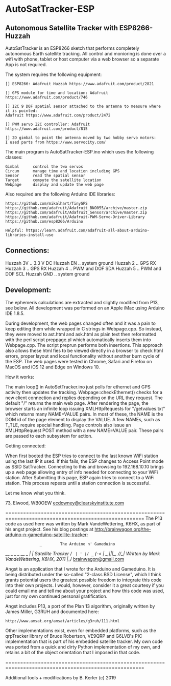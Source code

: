 # AutoSatTracker-ESP
## Autonomous Satellite Tracker with ESP8266-Huzzah

AutoSatTracker is an ESP8266 sketch that performs completely autonomous Earth satellite tracking.
All control and monioring is done over a wifi with phone, tablet or host computer via a web browser so a 
separate App is not required.

The system requires the following equipment:

    [] ESP8266: Adafruit Huzzah https://www.adafruit.com/product/2821

    [] GPS module for time and location: Adafruit https://www.adafruit.com/product/746

    [] I2C 9 DOF spatial sensor attached to the antenna to measure where it is pointed:
	Adafruit https://www.adafruit.com/product/2472

    [] PWM servo I2C controller: Adafruit https://www.adafruit.com/product/815

    [] 2D gimbal to point the antenna moved by two hobby servo motors:
	I used parts from https://www.servocity.com/

The main program is AutoSatTracker-ESP.ino which uses the following classes:

    Gimbal		control the two servos
    Circum		manage time and location including GPS
    Sensor		read the spatial sensor
    Target		compute the satellite location
    Webpage		display and update the web page

Also required are the following Arduino IDE libraries:
    
    https://github.com/mikalhart/TinyGPS
    https://github.com/adafruit/Adafruit_BNO055/archive/master.zip
    https://github.com/adafruit/Adafruit_Sensor/archive/master.zip
    https://github.com/adafruit/Adafruit-PWM-Servo-Driver-Library
    https://github.com/esp8266/Arduino

    Helpful: https://learn.adafruit.com/adafruit-all-about-arduino-libraries-install-use

## Connections:

Huzzah 3V  ..  3.3 V DC
Huzzah EN  ..  system ground
Huzzah 2   ..  GPS RX
Huzzah 3   ..  GPS RX
Huzzah 4   ..  PWM and DOF SDA
Huzzah 5   ..  PWM and DOF SCL
Huzzah GND ..  system ground

## Development:

The ephemeris calculations are extracted and slightly modified from P13, see below. All development
was performed on an Apple iMac using Arduino IDE 1.8.5.

During development, the web pages changed often and it was a pain to keep editing them while wrapped in
C strings in Webpage.cpp. So instead, they were moved to ast.html and ask.html as plain text then
reformatted with the perl script preppage.pl which automatically inserts them into Webpage.cpp. The script
preprun performs both insertions. This approach also allows these html fies to be viewed directly in a
browser to check html errors, proper layout and local functionality without another burn cycle of the ESP.
The web pages were tested in Chrome, Safari and Firefox on MacOS and iOS 12 and Edge on Windows 10.

How it works:

The main loop() in AutoSetTracker.ino just polls for ethernet and GPS activity then updates the
tracking. Webpage::checkEthernet() checks for a new client connection and replies depending on
the URL they request. The default "/" returns the main web page. After rendering the page, the browser
starts an infinite loop issuing XMLHttpRequests for "/getvalues.txt" which returns many NAME=VALUE pairs.
In most of these, the NAME is the DOM id of the page element to display the VALUE. A few NAMEs,
such as T_TLE, require special handling. Page controls also issue an XMLHttpRequest POST method with
a new NAME=VALUE pair. These pairs are passed to each subsystem for action.

Getting connected:

When first booted the ESP tries to connect to the last known WiFi station using the last IP it used.
If this fails, the ESP changes to Access Point mode as SSID SatTracker. Connecting to this and
browsing to 192.168.10.10 brings up a web page allowing entry of info needed for connecting to your
WiFi station. After Submitting this page, ESP again tries to connect to a WiFi station. This process
repeats until a station connection is successful.

Let me know what you think.

73, Elwood, WB0OEW
ecdowney@clearskyinstitute.com



=====================================================================================================
The P13 code as used here was written by Mark VandeWettering, K6HX, as part of his angst project. See
his blog postings at http://brainwagon.org/the-arduino-n-gameduino-satellite-tracker:



                   _   		The Arduino n' Gameduino
 __ _ _ _  __ _ __| |_ 			Satellite Tracker
/ _` | ' \/ _` (_-<  _|
\__,_|_||_\__, /__/\__|		Written by Mark VandeWettering, K6HX, 2011
          |___/        		brainwagon@gmail.com


Angst is an application that I wrote for the Arduino and Gameduino. It
is being distributed under the so-called "2-class BSD License", which I
think grants potential users the greatest possible freedom to integrate
this code into their own projects. I would, however, consider it a great
courtesy if you could email me and tell me about your project and how
this code was used, just for my own continued personal gratification.

Angst includes P13, a port of the Plan 13 algorithm, originally written
by James Miller, G3RUH and documented here:

	http://www.amsat.org/amsat/articles/g3ruh/111.html

Other implementations exist, even for embedded platforms, such as
the qrpTracker library of Bruce Robertson, VE9QRP and G6LVB's PIC
implementation that is part of his embedded satellite tracker. My own
code was ported from a quick and dirty Python implementation of my own,
and retains a bit of the object orientation that I imposed in that code.

=====================================================================================================

Additional tools + modifications by B. Kerler (c) 2019


